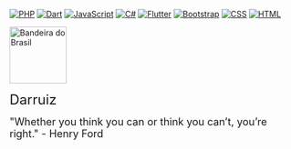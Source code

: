 [![PHP](https://img.shields.io/badge/-PHP-777BB4?style=flat-square&logo=php&logoColor=white)](https://github.com/topics/php)
[![Dart](https://img.shields.io/badge/-Dart-0175C2?style=flat-square&logo=dart&logoColor=white)](https://github.com/topics/dart)
[![JavaScript](https://img.shields.io/badge/-JavaScript-F7DF1E?style=flat-square&logo=javascript&logoColor=white)](https://github.com/topics/javascript) 
[![C#](https://img.shields.io/badge/-C%23-239120?style=flat-square&logo=c-sharp&logoColor=white)](https://github.com/topics/csharp)
[![Flutter](https://img.shields.io/badge/-Flutter-02569B?style=flat-square&logo=flutter&logoColor=white)](https://github.com/topics/flutter)
[![Bootstrap](https://img.shields.io/badge/-Bootstrap-7952B3?style=flat-square&logo=bootstrap&logoColor=white)](https://github.com/topics/bootstrap)
[![CSS](https://img.shields.io/badge/-CSS-1572B6?style=flat-square&logo=css3&logoColor=white)](https://github.com/topics/css)
[![HTML](https://img.shields.io/badge/-HTML-E34F26?style=flat-square&logo=html5&logoColor=white)](https://github.com/topics/html)

<img src="https://upload.wikimedia.org/wikipedia/commons/thumb/0/05/Flag_of_Brazil.svg/320px-Flag_of_Brazil.svg.png" alt="Bandeira do Brasil" width="100">

<span style="font-size: 24px;">Darruiz</span>

<span style="font-size: 18px;">"Whether you think you can or think you can’t, you’re right." - Henry Ford</span>
